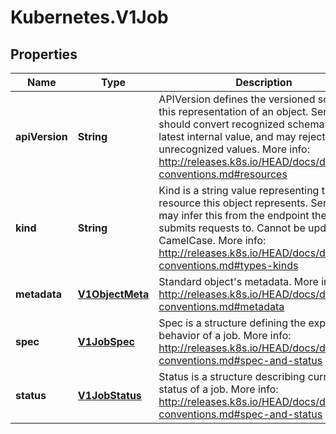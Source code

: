 # Kubernetes.V1Job

## Properties
Name | Type | Description | Notes
------------ | ------------- | ------------- | -------------
**apiVersion** | **String** | APIVersion defines the versioned schema of this representation of an object. Servers should convert recognized schemas to the latest internal value, and may reject unrecognized values. More info: http://releases.k8s.io/HEAD/docs/devel/api-conventions.md#resources | [optional] 
**kind** | **String** | Kind is a string value representing the REST resource this object represents. Servers may infer this from the endpoint the client submits requests to. Cannot be updated. In CamelCase. More info: http://releases.k8s.io/HEAD/docs/devel/api-conventions.md#types-kinds | [optional] 
**metadata** | [**V1ObjectMeta**](V1ObjectMeta.md) | Standard object&#39;s metadata. More info: http://releases.k8s.io/HEAD/docs/devel/api-conventions.md#metadata | [optional] 
**spec** | [**V1JobSpec**](V1JobSpec.md) | Spec is a structure defining the expected behavior of a job. More info: http://releases.k8s.io/HEAD/docs/devel/api-conventions.md#spec-and-status | [optional] 
**status** | [**V1JobStatus**](V1JobStatus.md) | Status is a structure describing current status of a job. More info: http://releases.k8s.io/HEAD/docs/devel/api-conventions.md#spec-and-status | [optional] 


